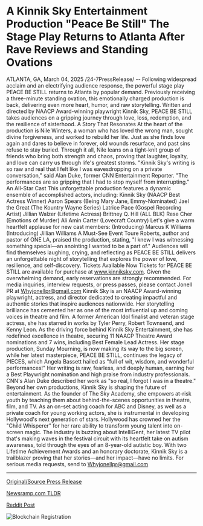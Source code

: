 # A Kinnik Sky Entertainment Production "Peace Be Still" The Stage Play Returns to Atlanta After Rave Reviews and Standing Ovations

ATLANTA, GA, March 04, 2025 /24-7PressRelease/ -- Following widespread acclaim and an electrifying audience response, the powerful stage play PEACE BE STILL returns to Atlanta by popular demand. Previously receiving a three-minute standing ovation, this emotionally charged production is back, delivering even more heart, humor, and raw storytelling.  Written and directed by NAACP Award-winning playwright Kinnik Sky, PEACE BE STILL takes audiences on a gripping journey through love, loss, redemption, and the resilience of sisterhood.  A Story That Resonates At the heart of the production is Nile Winters, a woman who has loved the wrong man, sought divine forgiveness, and worked to rebuild her life. Just as she finds love again and dares to believe in forever, old wounds resurface, and past sins refuse to stay buried. Through it all, Nile leans on a tight-knit group of friends who bring both strength and chaos, proving that laughter, loyalty, and love can carry us through life's greatest storms.  "Kinnik Sky's writing is so raw and real that I felt like I was eavesdropping on a private conversation," said Alan Duke, former CNN Entertainment Reporter. "The performances are so gripping that I had to stop myself from interrupting."  An All-Star Cast This unforgettable production features a dynamic ensemble of accomplished actors, including:  Kinnik Sky (NAACP Best Actress Winner) Aaron Spears (Being Mary Jane, Emmy-Nominated) Jael the Great (The Kountry Wayne Series) Latrice Pace (Gospel Recording Artist) Jillian Walzer (Lifetime Actress) Brittney Q. Hill (ALL BLK) Rese Cher (Emotions of Murder) Ali Amin Carter (Lovecraft Country) Let's give a warm heartfelt applause for new cast members: (Introducing) Marcus K Williams (Introducing) Jillian Williams   A Must-See Event Toure Roberts, author and pastor of ONE LA, praised the production, stating, "I knew I was witnessing something special—an anointing I wanted to be a part of."  Audiences will find themselves laughing, crying, and reflecting as PEACE BE STILL delivers an unforgettable night of storytelling that explores the power of love, resilience, and self-discovery.  Tickets Available Now Tickets for PEACE BE STILL are available for purchase at www.kinniksky.com. Given the overwhelming demand, early reservations are strongly recommended.  For media inquiries, interview requests, or press passes, please contact Jonell PR at Whyjonellpr@gmail.com  Kinnik Sky is an NAACP Award-winning playwright, actress, and director dedicated to creating impactful and authentic stories that inspire audiences nationwide. Her storytelling brilliance has cemented her as one of the most influential up and coming voices in theatre and film.   A former American Idol finalist and veteran stage actress, she has starred in works by Tyler Perry, Robert Townsend, and Kenny Leon.  As the driving force behind Kinnik Sky Entertainment, she has redefined excellence in theatre, securing 11 NAACP Theatre Award nominations and 7 wins, including Best Female Lead Actress. Her stage production, Sunday Mourning, is now making its way to the big screen, while her latest masterpiece, PEACE BE STILL, continues the legacy of PIECES, which Angela Bassett hailed as "full of wit, wisdom, and wonderful performances!"  Her writing is raw, fearless, and deeply human, earning her a Best Playwright nomination and high praise from industry professionals. CNN's Alan Duke described her work as "so real, I forgot I was in a theatre." Beyond her own productions, Kinnik Sky is shaping the future of entertainment. As the founder of The Sky Academy, she empowers at-risk youth by teaching them about behind-the-scenes opportunities in theatre, film, and TV. As an on-set acting coach for ABC and Disney, as well as a private coach for young working actors, she is instrumental in developing Hollywood's next generation of stars.  Hollywood has crowned her the "Child Whisperer" for her rare ability to transform young talent into on-screen magic. The industry is buzzing about IntelliGent, her latest TV pilot that's making waves in the festival circuit with its heartfelt take on autism awareness, told through the eyes of an 8-year-old autistic boy.  With two Lifetime Achievement Awards and an honorary doctorate, Kinnik Sky is a trailblazer proving that her stories—and her impact—have no limits.  For serious media requests, send to Whyjonellpr@gmail.com 

---

[Original/Source Press Release](https://www.24-7pressrelease.com/press-release/520217/a-kinnik-sky-entertainment-production-peace-be-still-the-stage-play-returns-to-atlanta-after-rave-reviews-and-standing-ovations)
                    

[Newsramp.com TLDR](https://newsramp.com/curated-news/peace-be-still-returns-to-atlanta-with-powerful-storytelling-and-all-star-cast/bd67da8bac8547d3d1bf7ef28e2107d4) 

 



[Reddit Post](https://www.reddit.com/r/Lifestyle_Culture/comments/1j361z3/peace_be_still_returns_to_atlanta_with_powerful/) 



![Blockchain Registration](https://cdn.newsramp.app/24-7PressRelease/qrcode/253/4/kissrYgP.webp)